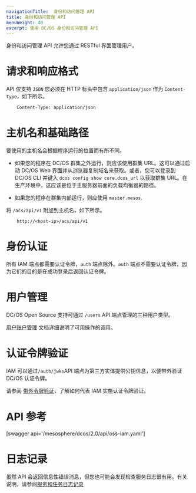 ```yaml
---
navigationTitle:  身份和访问管理 API
title: 身份和访问管理 API
menuWeight: 40
excerpt: 使用 DC/OS 身份和访问管理 API
---
```


<!-- The source repository for this topic is https://github.com/dcos/dcos-docs-site -->

身份和访问管理 API 允许您通过 RESTful 界面管理用户。

# 请求和响应格式

API 仅支持 `JSON` 您必须在 HTTP 标头中包含 `application/json` 作为 `Content-Type`，如下所示。
```bash
    Content-Type: application/json
```
# 主机名和基础路径

要使用的主机名会根据程序运行的位置而有所不同。

* 如果您的程序在 DC/OS 群集之外运行，则应该使用群集 URL。这可以通过启动 DC/OS Web 界面并从浏览器复制域名来获取。或者，您可以登录到 DC/OS CLI 并键入 `dcos config show core.dcos_url` 以获取群集 URL。在生产环境中，这应该是位于主服务器前面的负载均衡器的路径。

* 如果您的程序在群集内部运行，则应使用 `master.mesos`.

将 `/acs/api/v1` 附加到主机名，如下所示。
```text
    http://<host-ip>/acs/api/v1
```

# 身份认证

所有 IAM 端点都需要认证令牌，`auth` 端点除外。`auth` 端点不需要认证令牌，因为它们的目的是在成功登录后返回认证令牌。

# 用户管理

DC/OS Open Source 支持可通过 `/users` API 端点管理的三种用户类型。

[用户账户管理](/mesosphere/dcos/cn/2.0/security/oss/user-account-management/) 文档详细说明了可用操作的调用。

# 认证令牌验证

IAM 可以通过`/auth/jwks`API 端点为第三方实体提供公钥信息，以便带外验证 DC/OS 认证令牌。

请参阅 [带外令牌验证](/mesosphere/dcos/cn/2.0/security/oss/authentication/out-of-band-verification/)，了解如何代表 IAM 实施认证令牌验证。

# API 参考

[swagger api='/mesosphere/dcos/2.0/api/oss-iam.yaml']

# 日志记录

虽然 API 会返回信息性错误消息，但您也可能会发现检查服务日志很有用。有关说明，请参阅[服务和任务日志记录](/mesosphere/dcos/cn/2.0/monitoring/logging/)

